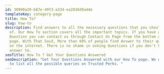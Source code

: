 ```yaml
---
id: 30900a28-b87e-49f3-a334-ea2836d9adde
templateKey: category-page
title: How To?
slug: how-to
description: Find answers to all the necessary questions that you should know
  of. Our How To section covers all the important topics. If you have any
  Question you can contact us through Contact Us Page from the bottom of the
  page. With That Said, More than 60% of people find Answer to their questions
  on the internet. There is no shame in asking Questions if you don't know the
  answer to.
seoTitle: How To ? Get Your Questions Answered
seoDescription: "Get Your Questions Answered with our How To page. We will try
  to list all the possible queries on Trusted Perks. "
---
```


